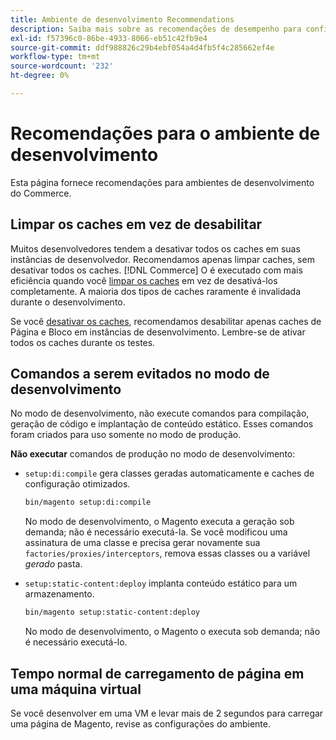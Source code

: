 ```yaml
---
title: Ambiente de desenvolvimento Recommendations
description: Saiba mais sobre as recomendações de desempenho para configurar o ambiente de desenvolvimento local do Adobe Commerce.
exl-id: f57396c0-86be-4933-8066-eb51c42fb9e4
source-git-commit: ddf988826c29b4ebf054a4d4fb5f4c285662ef4e
workflow-type: tm+mt
source-wordcount: '232'
ht-degree: 0%

---
```


# Recomendações para o ambiente de desenvolvimento

Esta página fornece recomendações para ambientes de desenvolvimento do Commerce.

## Limpar os caches em vez de desabilitar

Muitos desenvolvedores tendem a desativar todos os caches em suas instâncias de desenvolvedor. Recomendamos apenas limpar caches, sem desativar todos os caches. [!DNL Commerce] O é executado com mais eficiência quando você [limpar os caches](../configuration/cli/manage-cache.md#clean-and-flush-cache-types) em vez de desativá-los completamente. A maioria dos tipos de caches raramente é invalidada durante o desenvolvimento.

Se você [desativar os caches](../configuration/cli/manage-cache.md#enable-or-disable-cache-types), recomendamos desabilitar apenas caches de Página e Bloco em instâncias de desenvolvimento. Lembre-se de ativar todos os caches durante os testes.

## Comandos a serem evitados no modo de desenvolvimento

No modo de desenvolvimento, não execute comandos para compilação, geração de código e implantação de conteúdo estático. Esses comandos foram criados para uso somente no modo de produção.

**Não executar** comandos de produção no modo de desenvolvimento:

* `setup:di:compile` gera classes geradas automaticamente e caches de configuração otimizados.

  ```bash
  bin/magento setup:di:compile
  ```

  No modo de desenvolvimento, o Magento executa a geração sob demanda; não é necessário executá-la. Se você modificou uma assinatura de uma classe e precisa gerar novamente sua `factories/proxies/interceptors`, remova essas classes ou a variável _gerado_ pasta.

* `setup:static-content:deploy` implanta conteúdo estático para um armazenamento.

  ```bash
  bin/magento setup:static-content:deploy
  ```

  No modo de desenvolvimento, o Magento o executa sob demanda; não é necessário executá-lo.

## Tempo normal de carregamento de página em uma máquina virtual

Se você desenvolver em uma VM e levar mais de 2 segundos para carregar uma página de Magento, revise as configurações do ambiente.
